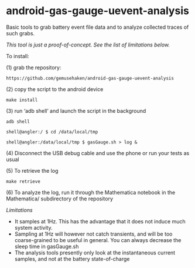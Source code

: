 # android-gas-gauge-uevent-analysis
Basic tools to grab battery event file data and to analyze collected traces of such grabs.

*This tool is just a proof-of-concept. See the list of limitations below.*

To install:

(1) grab the repository:

	https://github.com/gemusehaken/android-gas-gauge-uevent-analysis

(2) copy the script to the android device

	make install

(3) run ‘adb shell’ and launch the script in the background

	adb shell

	shell@angler:/ $ cd /data/local/tmp

	shell@angler:/data/local/tmp $ gasGauge.sh > log &

(4) Disconnect the USB debug cable and use the phone or run your tests as usual

(5) To retrieve the log

	make retrieve

(6) To analyze the log, run it through the Mathematica notebook in the Mathematica/ subdirectory of the repository

*Limitations*
-	It samples at 1Hz. This has the advantage that it does not induce much system activity.
-	Sampling at 1Hz will however not catch transients, and will be too coarse-grained to be useful in general. You can always decrease the sleep time in gasGauge.sh
-	The analysis tools presently only look at the instantaneous current samples, and not at the battery state-of-charge

